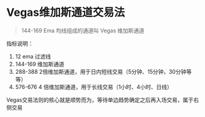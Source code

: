 # Vegas维加斯通道交易法

> 144-169 Ema 均线组成的通道叫 Vegas 维加斯通道

指标说明：

1. 12 ema 过滤线
2. 144-169 维加斯通道
3. 288-388 2倍维加斯通道，用于日内短线交易（5分钟、15分钟，30分钟等等）
4. 576-676 4 倍维加斯通道，用于长线交易（1小时、4小时、日线）

Vegas交易法则的核心就是顺势而为，等待单边趋势确定之后再入场交易，属于右侧交易
